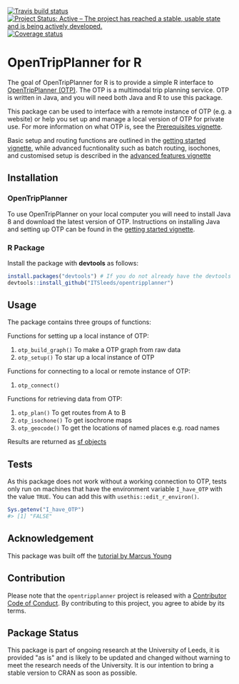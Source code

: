[![Travis build status](https://travis-ci.org/ITSLeeds/opentripplanner.svg?branch=master)](https://travis-ci.org/ITSLeeds/opentripplanner) [![Project Status: Active – The project has reached a stable, usable state and is being actively developed.](https://www.repostatus.org/badges/latest/active.svg)](https://www.repostatus.org/#active) [![Coverage status](https://codecov.io/gh/ITSLeeds/opentripplanner/branch/master/graph/badge.svg)](https://codecov.io/github/ITSLeeds/opentripplanner?branch=master)

<!-- README.md is generated from README.Rmd. Please edit that file -->



# OpenTripPlanner for R

The goal of OpenTripPlanner for R is to provide a simple R interface to [OpenTripPlanner (OTP)](https://www.opentripplanner.org/). The OTP is a multimodal trip planning service. OTP is written in Java, and you will need both Java and R to use this package.

This package can be used to interface with a remote instance of OTP (e.g. a website) or help you set up and manage a local version of OTP for private use. For more information on what OTP is, see the [Prerequisites vignette](https://itsleeds.github.io/opentripplanner/articles/prerequisites.html).

Basic setup and routing functions are outlined in the [getting started vignette](https://itsleeds.github.io/opentripplanner/articles/opentripplanner.html), while advanced fucntionality such as batch routing, isochones, and customised setup is described in the [advanced features vignette](https://itsleeds.github.io/opentripplanner/articles/advanced_features.html)

## Installation

### OpenTripPlanner

To use OpenTripPlanner on your local computer you will need to install Java 8 and download the latest version of OTP. Instructions on installing Java and setting up OTP can be found in the [getting started vignette](https://itsleeds.github.io/opentripplanner/articles/opentripplanner.html).

### R Package

Install the package with **devtools** as follows:


```r
install.packages("devtools") # If you do not already have the devtools package
devtools::install_github("ITSleeds/opentripplanner")
```

## Usage

The package contains three groups of functions:

Functions for setting up a local instance of OTP:

1. `otp_build_graph()` To make a OTP graph from raw data
1. `otp_setup()` To star up a local instance of OTP

Functions for connecting to a local or remote instance of OTP:

1. `otp_connect()`

Functions for retrieving data from OTP:

1. `otp_plan()` To get routes from A to B
1. `otp_isochone()` To get isochrone maps
1. `otp_geocode()` To get the locations of named places e.g. road names

Results are returned as [sf objects](https://cran.r-project.org/web/packages/sf/index.html)

## Tests 

As this package does not work without a working connection to OTP, tests only run on machines that have the environment variable `I_have_OTP` with the value `TRUE`.
You can add this with `usethis::edit_r_environ()`.


```r
Sys.getenv("I_have_OTP")
#> [1] "FALSE"
```

## Acknowledgement

This package was built off the [tutorial by Marcus Young](https://github.com/marcusyoung/otp-tutorial) 

## Contribution

Please note that the `opentripplanner` project is released with a [Contributor Code of Conduct](CODE_OF_CONDUCT.md). By contributing to this project, you agree to abide by its terms.


## Package Status

This package is part of ongoing research at the University of Leeds, it is provided "as is" and is likely to be updated and changed without warning to meet the research needs of the University. It is our intention to bring a stable version to CRAN as soon as possible.
